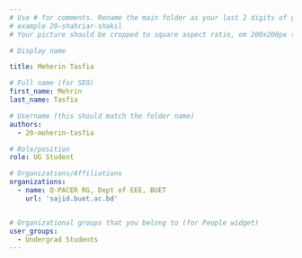 ```yaml
---
# Use # for comments. Rename the main folder as your last 2 digits of your batch name, followed by First and Last name. All small cases
# example 20-shahriar-shakil
# Your picture should be cropped to square aspect ratio, om 200x200px (please use this tool https://imagy.app/square-crop/)

# Display name

title: Meherin Tasfia

# Full name (for SEO)
first_name: Mehrin
last_name: Tasfia

# Username (this should match the folder name)
authors:
  - 20-meherin-tasfia

# Role/position
role: UG Student 

# Organizations/Affiliations
organizations:
  - name: Q-PACER RG, Dept of EEE, BUET
    url: 'sajid.buet.ac.bd'


# Organizational groups that you belong to (for People widget)
user_groups:
  - Undergrad Students
---
```

